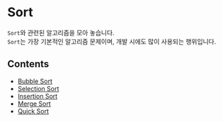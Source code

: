 # Sort
`Sort`와 관련된 알고리즘을 모아 놓습니다.<br/>
`Sort`는 가장 기본적인 알고리즘 문제이며, 개발 시에도 많이 사용되는 행위입니다.<br/>
## Contents
- [Bubble Sort](https://github.com/mallycrip/Algorithm/blob/master/sort/01.%20Bubble-Sort.md)
- [Selection Sort](https://github.com/mallycrip/Algorithm/blob/master/sort/02.%20Selection-Sort.md)
- [Insertion Sort](https://github.com/mallycrip/Algorithm/blob/master/sort/03.%20Insertion-Sort.md)
- [Merge Sort](https://github.com/mallycrip/Algorithm/blob/master/sort/04.%20Merge-Sort.md)
- [Quick Sort](https://github.com/mallycrip/Algorithm/blob/master/sort/05.%20Quick-Sort.md)
